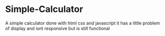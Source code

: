 # Simple-Calculator
A simple calculator done with html css and javascript it has a little problem of display and isnt responsive but is still functional

